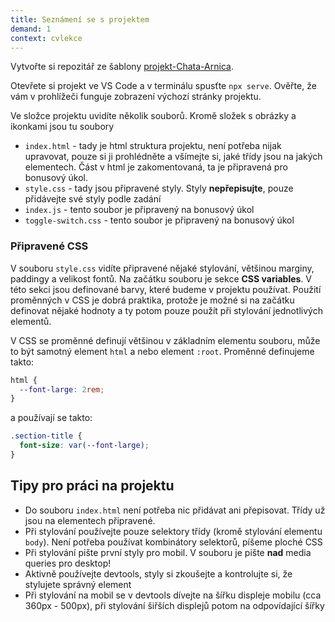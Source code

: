 ```yaml
---
title: Seznámení se s projektem
demand: 1
context: cvlekce
---
```


Vytvořte si repozitář ze šablony [projekt-Chata-Arnica](https://github.com/Czechitas-podklady-WEB/projekt-Chata-Arnica).

Otevřete si projekt ve VS Code a v terminálu spusťte `npx serve`. Ověřte, že vám v prohlížeči funguje zobrazení výchozí stránky projektu.

Ve složce projektu uvidíte několik souborů. Kromě složek s obrázky a ikonkami jsou tu soubory

- `index.html` - tady je html struktura projektu, není potřeba nijak upravovat, pouze si ji prohlédněte a všímejte si, jaké třídy jsou na jakých elementech. Část v html je zakomentovaná, ta je připravená pro bonusový úkol.
- `style.css` - tady jsou připravené styly. Styly **nepřepisujte**, pouze přidávejte své styly podle zadání
- `index.js` - tento soubor je připravený na bonusový úkol
- `toggle-switch.css` - tento soubor je připravený na bonusový úkol

### Připravené CSS

V souboru `style.css` vidíte připravené nějaké stylování, většinou marginy, paddingy a velikost fontů. Na začátku souboru je sekce **CSS variables**. V této sekci jsou definované barvy, které budeme v projektu používat. Použití proměnných v CSS je dobrá praktika, protože je možné si na začátku definovat nějaké hodnoty a ty potom pouze použít při stylování jednotlivých elementů.

V CSS se proměnné definují většinou v základním elementu souboru, může to být samotný element `html` a nebo element `:root`. Proměnné definujeme takto:

```css
html {
  --font-large: 2rem;
}
```

a používají se takto:

```css
.section-title {
  font-size: var(--font-large);
}
```

## Tipy pro práci na projektu

- Do souboru `index.html` není potřeba nic přidávat ani přepisovat. Třídy už jsou na elementech připravené.
- Při stylování používejte pouze selektory třídy (kromě stylování elementu `body`). Není potřeba používat kombinátory selektorů, píšeme ploché CSS
- Při stylování pište první styly pro mobil. V souboru je pište **nad** media queries pro desktop!
- Aktivně používejte devtools, styly si zkoušejte a kontrolujte si, že stylujete správný element
- Při stylování na mobil se v devtools dívejte na šířku displeje mobilu (cca 360px - 500px), při stylování šiřších displejů potom na odpovídající šířky
